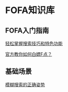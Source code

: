 
# FOFA知识库

## FOFA入门指南
[轻松掌握搜索技巧和特色功能](https://github.com/FofaInfo/Awesome-FOFA/blob/main/Get%20Started%20with%20FOFA/FOF%E5%85%A5%E9%97%A8%E6%8C%87%E5%8D%97_ZH/%E8%BD%BB%E6%9D%BE%E6%8E%8C%E6%8F%A1%E6%90%9C%E7%B4%A2%E6%8A%80%E5%B7%A7%E5%92%8C%E7%89%B9%E8%89%B2%E5%8A%9F%E8%83%BD.md)

[官方教你如何白嫖F点？](https://github.com/FofaInfo/Awesome-FOFA/blob/main/Get%20Started%20with%20FOFA/FOF%E5%85%A5%E9%97%A8%E6%8C%87%E5%8D%97_ZH/%E5%AE%98%E6%96%B9%E6%95%99%E4%BD%A0%E5%A6%82%E4%BD%95%E7%99%BD%E5%AB%96F%E7%82%B9%EF%BC%9F.md)

## 基础场景
[模糊搜索的正确姿势](https://github.com/FofaInfo/Awesome-FOFA/blob/main/Basic%20scenario/Basic%20scenario_ZH/FOFA%E6%A8%A1%E7%B3%8A%E6%90%9C%E7%B4%A2%E7%9A%84%E6%AD%A3%E7%A1%AE%E5%A7%BF%E5%8A%BF.md)
<br>
